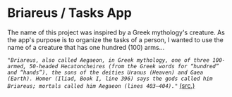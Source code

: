 # Briareus / Tasks App
The name of this project was inspired by a Greek mythology's creature. As the app's purpose is to organize the tasks of a person, I wanted to use the name of a 
creature that has one hundred (100) arms...

*`"Briareus, also called Aegaeon, in Greek mythology, one of three 100-armed, 50-headed Hecatoncheires (from the Greek words for “hundred” and “hands”), the sons of the deities Uranus (Heaven) and Gaea (Earth). Homer (Iliad, Book I, line 396) says the gods called him Briareus; mortals called him Aegaeon (lines 403–404)."`*
 [(src.)](https://www.britannica.com/topic/Briareus)
